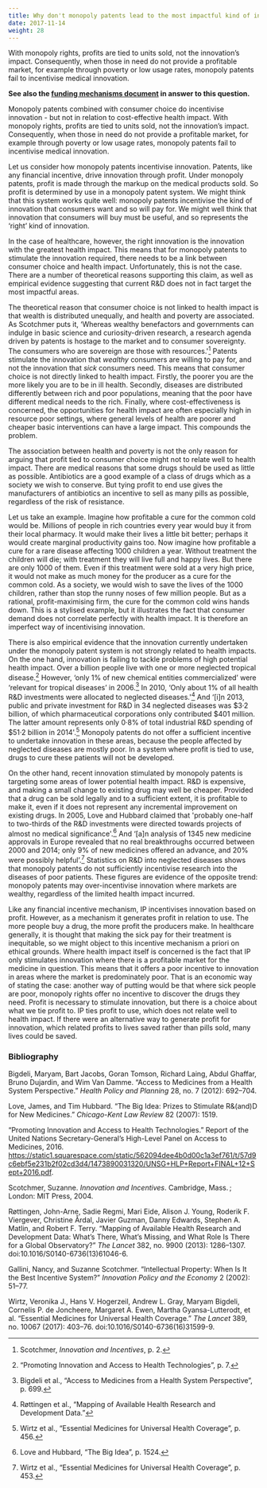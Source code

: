 ```yaml
---
title: Why don't monopoly patents lead to the most impactful kind of innovation in medical R&D?
date: 2017-11-14
weight: 28
---
```

With monopoly rights, profits are tied to units sold, not the innovation’s impact. Consequently, when those in need do not provide a profitable market, for example through poverty or low usage rates, monopoly patents fail to incentivise medical innovation.

**See also the [funding mechanisms document](/research/funding-mechanisms) in answer to this question.**

Monopoly patents combined with consumer choice do incentivise innovation - but not in relation to cost-effective health impact. With monopoly rights, profits are tied to units sold, not the innovation’s impact. Consequently, when those in need do not provide a profitable market, for example through poverty or low usage rates, monopoly patents fail to incentivise medical innovation.

Let us consider how monopoly patents incentivise innovation. Patents, like any financial incentive, drive innovation through profit. Under monopoly patents, profit is made through the markup on the medical products sold. So profit is determined by use in a monopoly patent system. We might think that this system works quite well: monopoly patents incentivise the kind of innovation that consumers want and so will pay for. We might well think that innovation that consumers will buy must be useful, and so represents the ‘right’ kind of innovation.

In the case of healthcare, however, the right innovation is the innovation with the greatest health impact. This means that for monopoly patents to stimulate the innovation required, there needs to be a link between consumer choice and health impact. Unfortunately, this is not the case. There are a number of theoretical reasons supporting this claim, as well as empirical evidence suggesting that current R&D does not in fact target the most impactful areas.

The theoretical reason that consumer choice is not linked to health impact is that wealth is distributed unequally, and health and poverty are associated. As Scotchmer puts it, ‘Whereas wealthy benefactors and governments can indulge in basic science and curiosity-driven research, a research agenda driven by patents is hostage to the market and to consumer sovereignty. The consumers who are sovereign are those with resources.'[^81] Patents stimulate the innovation that *wealthy* consumers are willing to pay for, and not the innovation that *sick* consumers need. This means that consumer choice is not directly linked to health impact. Firstly, the poorer you are the more likely you are to be in ill health. Secondly, diseases are distributed differently between rich and poor populations, meaning that the poor have different medical needs to the rich. Finally, where cost-effectiveness is concerned, the opportunities for health impact are often especially high in resource poor settings, where general levels of health are poorer and cheaper basic interventions can have a large impact. This compounds the problem.

The association between health and poverty is not the only reason for arguing that profit tied to consumer choice might not to relate well to health impact. There are medical reasons that some drugs should be used as little as possible. Antibiotics are a good example of a class of drugs which as a society we wish to conserve. But tying profit to end use gives the manufacturers of antibiotics an incentive to sell as many pills as possible, regardless of the risk of resistance.

Let us take an example. Imagine how profitable a cure for the common cold would be. Millions of people in rich countries every year would buy it from their local pharmacy. It would make their lives a little bit better; perhaps it would create marginal productivity gains too. Now imagine how profitable a cure for a rare disease affecting 1000 children a year. Without treatment the children will die; with treatment they will live full and happy lives. But there are only 1000 of them. Even if this treatment were sold at a very high price, it would not make as much money for the producer as a cure for the common cold. As a society, we would wish to save the lives of the 1000 children, rather than stop the runny noses of few million people. But as a rational, profit-maximising firm, the cure for the common cold wins hands down. This is a stylised example, but it illustrates the fact that consumer demand does not correlate perfectly with health impact. It is therefore an imperfect way of incentivising innovation.

There is also empirical evidence that the innovation currently undertaken under the monopoly patent system is not strongly related to health impacts. On the one hand, innovation is failing to tackle problems of high potential health impact. Over a billion people live with one or more neglected tropical disease.[^82] However, ‘only 1% of new chemical entities commercialized’ were ‘relevant for tropical diseases’ in 2006.[^83] In 2010, ‘Only about 1% of all health R&D investments were allocated to neglected diseases.'[^84] And ‘\[i\]n 2013, public and private investment for R&D in 34 neglected diseases was $3·2 billion, of which pharmaceutical corporations only contributed $401 million. The latter amount represents only 0·8% of total industrial R&D spending of $51·2 billion in 2014'.[^85] Monopoly patents do not offer a sufficient incentive to undertake innovation in these areas, because the people affected by neglected diseases are mostly poor. In a system where profit is tied to use, drugs to cure these patients will not be developed.

On the other hand, recent innovation stimulated by monopoly patents is targeting some areas of lower potential health impact. R&D is expensive, and making a small change to existing drug may well be cheaper. Provided that a drug can be sold legally and to a sufficient extent, it is profitable to make it, even if it does not represent any incremental improvement on existing drugs. In 2005, Love and Hubbard claimed that 'probably one-half to two-thirds of the R&D investments were directed towards projects of almost no medical significance'.[^86] And ‘\[a\]n analysis of 1345 new medicine approvals in Europe revealed that no real breakthroughs occurred between 2000 and 2014; only 9% of new medicines offered an advance, and 20% were possibly helpful’.[^87] Statistics on R&D into neglected diseases shows that monopoly patents do not sufficiently incentivise research into the diseases of poor patients. These figures are evidence of the opposite trend: monopoly patents may over-incentivise innovation where markets are wealthy, regardless of the limited health impact incurred.

Like any financial incentive mechanism, IP incentivises innovation based on profit. However, as a mechanism it generates profit in relation to use. The more people buy a drug, the more profit the producers make. In healthcare generally, it is thought that making the sick pay for their treatment is inequitable, so we might object to this incentive mechanism a priori on ethical grounds. Where health impact itself is concerned is the fact that IP only stimulates innovation where there is a profitable market for the medicine in question. This means that it offers a poor incentive to innovation in areas where the market is predominately poor. That is an economic way of stating the case: another way of putting would be that where sick people are poor, monopoly rights offer no incentive to discover the drugs they need. Profit is necessary to stimulate innovation, but there is a choice about what we tie profit to. IP ties profit to use, which does not relate well to health impact. If there were an alternative way to generate profit for innovation, which related profits to lives saved rather than pills sold, many lives could be saved.

### Bibliography

 Bigdeli, Maryam, Bart Jacobs, Goran Tomson, Richard Laing, Abdul Ghaffar, Bruno Dujardin, and Wim Van Damme. “Access to Medicines from a Health System Perspective.” *Health Policy and Planning* 28, no. 7 (2012): 692–704.

Love, James, and Tim Hubbard. “The Big Idea: Prizes to Stimulate R&(and)D for New Medicines.” *Chicago-Kent Law Review* 82 (2007): 1519.

“Promoting Innovation and Access to Health Technologies.” Report of the United Nations Secretary-General’s High-Level Panel on Access to Medicines, 2016. https://static1.squarespace.com/static/562094dee4b0d00c1a3ef761/t/57d9c6ebf5e231b2f02cd3d4/1473890031320/UNSG+HLP+Report+FINAL+12+Sept+2016.pdf.

Scotchmer, Suzanne. *Innovation and Incentives*. Cambridge, Mass. ; London: MIT Press, 2004.

Røttingen, John-Arne, Sadie Regmi, Mari Eide, Alison J. Young, Roderik F. Viergever, Christine Årdal, Javier Guzman, Danny Edwards, Stephen A. Matlin, and Robert F. Terry. “Mapping of Available Health Research and Development Data: What’s There, What’s Missing, and What Role Is There for a Global Observatory?” *The Lancet* 382, no. 9900 (2013): 1286–1307. doi:10.1016/S0140-6736(13)61046-6.

Gallini, Nancy, and Suzanne Scotchmer. “Intellectual Property: When Is It the Best Incentive System?” *Innovation Policy and the Economy* 2 (2002): 51–77.

Wirtz, Veronika J., Hans V. Hogerzeil, Andrew L. Gray, Maryam Bigdeli, Cornelis P. de Joncheere, Margaret A. Ewen, Martha Gyansa-Lutterodt, et al. “Essential Medicines for Universal Health Coverage.” *The Lancet* 389, no. 10067 (2017): 403–76. doi:10.1016/S0140-6736(16)31599-9.

[^81]: Scotchmer, *Innovation and Incentives*, p. 2.

[^82]: “Promoting Innovation and Access to Health Technologies”, p. 7.

[^83]: Bigdeli et al., “Access to Medicines from a Health System Perspective”, p. 699.

[^84]: Røttingen et al., “Mapping of Available Health Research and Development Data.”

[^85]: Wirtz et al., “Essential Medicines for Universal Health Coverage”, p. 456.

[^86]: Love and Hubbard, “The Big Idea”, p. 1524.

[^87]: Wirtz et al., “Essential Medicines for Universal Health Coverage”, p. 453.
